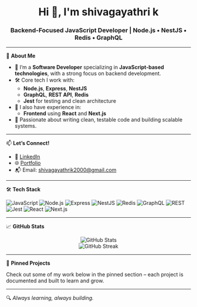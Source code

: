 <h1 align="center">Hi 👋, I'm shivagayathri k</h1>
<h3 align="center">Backend-Focused JavaScript Developer | Node.js • NestJS • Redis • GraphQL</h3>

---

🚀 **About Me**

- 🔧 I’m a **Software Developer** specializing in **JavaScript-based technologies**, with a strong focus on backend development.
- 🛠️ Core tech I work with:
  - **Node.js**, **Express**, **NestJS**
  - **GraphQL**, **REST API**, **Redis**
  - **Jest** for testing and clean architecture
- 🧠 I also have experience in:
  - **Frontend** using **React** and **Next.js**
- 🧪 Passionate about writing clean, testable code and building scalable systems.

---

📫 **Let’s Connect!**

- 💼 [LinkedIn](https://linkedin.com/in/yourprofile)
- 🌐 [Portfolio](https://yourwebsite.com)
- 📬 Email: shivagayathrik2000@gmail.com

---

🛠 **Tech Stack**

![JavaScript](https://img.shields.io/badge/-JavaScript-F7DF1E?style=flat&logo=javascript&logoColor=000)
![Node.js](https://img.shields.io/badge/-Node.js-339933?style=flat&logo=node.js&logoColor=white)
![Express](https://img.shields.io/badge/-Express-black?style=flat&logo=express&logoColor=white)
![NestJS](https://img.shields.io/badge/-NestJS-E0234E?style=flat&logo=nestjs&logoColor=white)
![Redis](https://img.shields.io/badge/-Redis-DC382D?style=flat&logo=redis&logoColor=white)
![GraphQL](https://img.shields.io/badge/-GraphQL-E10098?style=flat&logo=graphql&logoColor=white)
![REST](https://img.shields.io/badge/-REST-000?style=flat)
![Jest](https://img.shields.io/badge/-Jest-C21325?style=flat&logo=jest&logoColor=white)
![React](https://img.shields.io/badge/-React-61DAFB?style=flat&logo=react&logoColor=black)
![Next.js](https://img.shields.io/badge/-Next.js-000000?style=flat&logo=next.js)

---

📈 **GitHub Stats**

<p align="center">
  <img src="https://github-readme-stats.vercel.app/api?username=your-username&show_icons=true&theme=radical" alt="GitHub Stats" />
  <br/>
  <img src="https://github-readme-streak-stats.herokuapp.com/?user=your-username&theme=radical" alt="GitHub Streak" />
</p>

---

🎯 **Pinned Projects**

Check out some of my work below in the pinned section – each project is documented and built to learn and grow.

---

🔍 *Always learning, always building.*
